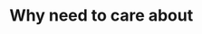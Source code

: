 # Why need to care about <Script> tag position in html  
---
  
When HTML parser meet script tag, it stops the process for making DOM and give the autority to javascript engine.   
Then, Javascript engine having control authority loads and parse all the javascript codes in script tag to execute it. when it finishs, control autority back to the HTML parser and restart working on DOM  

**Simply, when browser meet the script tag, may occurs kind of blocking, and process for making DOM may be delayed**


#### Place the Script tag at the bottom of the body element

1. It reduce the page load time.  
because HTML elements are not interfered with rendering due to script loading delays.

2. If Javascript manipulates DOM while DOM is not complete, It may occurs error.
